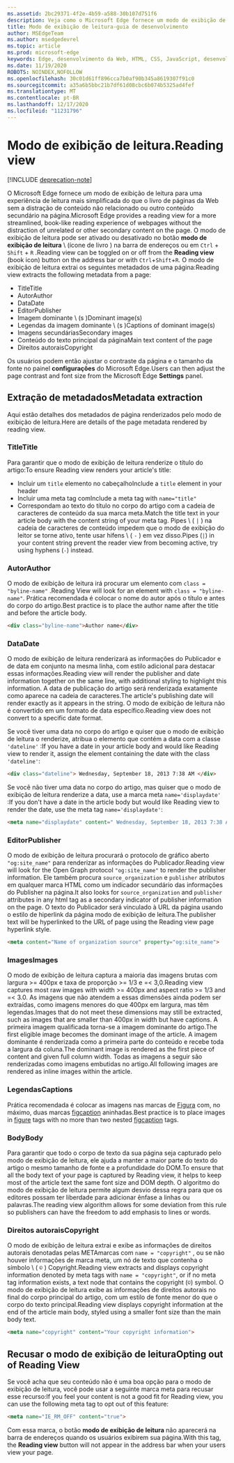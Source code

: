 ```yaml
---
ms.assetid: 2bc29371-4f2e-4b59-a588-30b107d751f6
description: Veja como o Microsoft Edge fornece um modo de exibição de leitura para páginas da Web para permitir a leitura sem adição.
title: Modo de exibição de leitura-guia de desenvolvimento
author: MSEdgeTeam
ms.author: msedgedevrel
ms.topic: article
ms.prod: microsoft-edge
keywords: Edge, desenvolvimento da Web, HTML, CSS, JavaScript, desenvolvedor
ms.date: 11/19/2020
ROBOTS: NOINDEX,NOFOLLOW
ms.openlocfilehash: 30c01d61ff896cca7b0af90b345a8619307f91c0
ms.sourcegitcommit: a35a6b5bbc21b7df61d08cbc6b074b5325ad4fef
ms.translationtype: MT
ms.contentlocale: pt-BR
ms.lasthandoff: 12/17/2020
ms.locfileid: "11231796"
---
```

# <span data-ttu-id="ab700-104">Modo de exibição de leitura.</span><span class="sxs-lookup"><span data-stu-id="ab700-104">Reading view</span></span>  

[!INCLUDE [deprecation-note](../../includes/legacy-edge-note.md)]  

<span data-ttu-id="ab700-105">O Microsoft Edge fornece um modo de exibição de leitura para uma experiência de leitura mais simplificada do que o livro de páginas da Web sem a distração de conteúdo não relacionado ou outro conteúdo secundário na página.</span><span class="sxs-lookup"><span data-stu-id="ab700-105">Microsoft Edge provides a reading view for a more streamlined, book-like reading experience of webpages without the distraction of unrelated or other secondary content on the page.</span></span>  <span data-ttu-id="ab700-106">O modo de exibição de leitura pode ser ativado ou desativado no botão **modo de exibição de leitura** \ (ícone de livro \) na barra de endereços ou em `Ctrl` + `Shift` + `R` .</span><span class="sxs-lookup"><span data-stu-id="ab700-106">Reading view can be toggled on or off from the **Reading view** \(book icon\) button on the address bar or with `Ctrl`+`Shift`+`R`.</span></span>  <span data-ttu-id="ab700-107">O modo de exibição de leitura extrai os seguintes metadados de uma página:</span><span class="sxs-lookup"><span data-stu-id="ab700-107">Reading view extracts the following metadata from a page:</span></span>  

*   <span data-ttu-id="ab700-108">Title</span><span class="sxs-lookup"><span data-stu-id="ab700-108">Title</span></span>
*   <span data-ttu-id="ab700-109">Autor</span><span class="sxs-lookup"><span data-stu-id="ab700-109">Author</span></span>
*   <span data-ttu-id="ab700-110">Data</span><span class="sxs-lookup"><span data-stu-id="ab700-110">Date</span></span>
*   <span data-ttu-id="ab700-111">Editor</span><span class="sxs-lookup"><span data-stu-id="ab700-111">Publisher</span></span>
*   <span data-ttu-id="ab700-112">Imagem dominante \ (s \)</span><span class="sxs-lookup"><span data-stu-id="ab700-112">Dominant image\(s\)</span></span>
*   <span data-ttu-id="ab700-113">Legendas da imagem dominante \ (s \)</span><span class="sxs-lookup"><span data-stu-id="ab700-113">Captions of dominant image\(s\)</span></span>
*   <span data-ttu-id="ab700-114">Imagens secundárias</span><span class="sxs-lookup"><span data-stu-id="ab700-114">Secondary images</span></span>
*   <span data-ttu-id="ab700-115">Conteúdo do texto principal da página</span><span class="sxs-lookup"><span data-stu-id="ab700-115">Main text content of the page</span></span>
*   <span data-ttu-id="ab700-116">Direitos autorais</span><span class="sxs-lookup"><span data-stu-id="ab700-116">Copyright</span></span>

<span data-ttu-id="ab700-117">Os usuários podem então ajustar o contraste da página e o tamanho da fonte no painel **configurações** do Microsoft Edge.</span><span class="sxs-lookup"><span data-stu-id="ab700-117">Users can then adjust the page contrast and font size from the Microsoft Edge **Settings** panel.</span></span>  

## <span data-ttu-id="ab700-118">Extração de metadados</span><span class="sxs-lookup"><span data-stu-id="ab700-118">Metadata extraction</span></span>  

<span data-ttu-id="ab700-119">Aqui estão detalhes dos metadados de página renderizados pelo modo de exibição de leitura.</span><span class="sxs-lookup"><span data-stu-id="ab700-119">Here are details of the page metadata rendered by reading view.</span></span>  

### <span data-ttu-id="ab700-120">Title</span><span class="sxs-lookup"><span data-stu-id="ab700-120">Title</span></span>  

<span data-ttu-id="ab700-121">Para garantir que o modo de exibição de leitura renderize o título do artigo:</span><span class="sxs-lookup"><span data-stu-id="ab700-121">To ensure Reading view renders your article's title:</span></span>  

*   <span data-ttu-id="ab700-122">Incluir um `title` elemento no cabeçalho</span><span class="sxs-lookup"><span data-stu-id="ab700-122">Include a `title` element in your header</span></span>  
*   <span data-ttu-id="ab700-123">Incluir uma meta tag com</span><span class="sxs-lookup"><span data-stu-id="ab700-123">Include a meta tag with</span></span> `name="title"`  
*   <span data-ttu-id="ab700-124">Correspondam ao texto do título no corpo do artigo com a cadeia de caracteres de conteúdo da sua marca meta.</span><span class="sxs-lookup"><span data-stu-id="ab700-124">Match the title text in your article body with the content string of your meta tag.</span></span>  <span data-ttu-id="ab700-125">Pipes \ ( `|` \) na cadeia de caracteres de conteúdo impedem que o modo de exibição do leitor se torne ativo, tente usar hifens \ ( `-` \) em vez disso.</span><span class="sxs-lookup"><span data-stu-id="ab700-125">Pipes \(`|`\) in your content string prevent the reader view from becoming active, try using hyphens \(`-`\) instead.</span></span>  

### <span data-ttu-id="ab700-126">Autor</span><span class="sxs-lookup"><span data-stu-id="ab700-126">Author</span></span>  

<span data-ttu-id="ab700-127">O modo de exibição de leitura irá procurar um elemento com `class = "byline-name"` .</span><span class="sxs-lookup"><span data-stu-id="ab700-127">Reading View will look for an element with `class = "byline-name"`.</span></span>  <span data-ttu-id="ab700-128">Prática recomendada é colocar o nome do autor após o título e antes do corpo do artigo.</span><span class="sxs-lookup"><span data-stu-id="ab700-128">Best practice is to place the author name after the title and before the article body.</span></span>  

```html
<div class="byline-name">Author name</div>
```  

### <span data-ttu-id="ab700-129">Data</span><span class="sxs-lookup"><span data-stu-id="ab700-129">Date</span></span>  

<span data-ttu-id="ab700-130">O modo de exibição de leitura renderizará as informações do Publicador e de data em conjunto na mesma linha, com estilo adicional para destacar essas informações.</span><span class="sxs-lookup"><span data-stu-id="ab700-130">Reading view will render the publisher and date information together on the same line, with additional styling to highlight this information.</span></span>  <span data-ttu-id="ab700-131">A data de publicação do artigo será renderizada exatamente como aparece na cadeia de caracteres.</span><span class="sxs-lookup"><span data-stu-id="ab700-131">The article's publishing date will render exactly as it appears in the string.</span></span>  <span data-ttu-id="ab700-132">O modo de exibição de leitura não é convertido em um formato de data específico.</span><span class="sxs-lookup"><span data-stu-id="ab700-132">Reading view does not convert to a specific date format.</span></span>  

<span data-ttu-id="ab700-133">Se você tiver uma data no corpo do artigo e quiser que o modo de exibição de leitura o renderize, atribua o elemento que contém a data com a classe `'dateline'` :</span><span class="sxs-lookup"><span data-stu-id="ab700-133">If you have a date in your article body and would like Reading view to render it, assign the element containing the date with the class `'dateline'`:</span></span>  

```html
<div class="dateline"> Wednesday, September 18, 2013 7:38 AM </div>
```  

<span data-ttu-id="ab700-134">Se você não tiver uma data no corpo do artigo, mas quiser que o modo de exibição de leitura renderize a data, use a marca meta `name='displaydate'` :</span><span class="sxs-lookup"><span data-stu-id="ab700-134">If you don't have a date in the article body but would like Reading view to render the date, use the meta tag `name='displaydate'`:</span></span>  

```html
<meta name="displaydate" content=" Wednesday, September 18, 2013 7:38 AM ">
```  

### <span data-ttu-id="ab700-135">Editor</span><span class="sxs-lookup"><span data-stu-id="ab700-135">Publisher</span></span>  

<span data-ttu-id="ab700-136">O modo de exibição de leitura procurará o protocolo de gráfico aberto `"og:site_name"` para renderizar as informações do Publicador.</span><span class="sxs-lookup"><span data-stu-id="ab700-136">Reading view will look for the Open Graph protocol `"og:site_name"` to render the publisher information.</span></span>  <span data-ttu-id="ab700-137">Ele também procura `source_organization` e `publisher` atributos em qualquer marca HTML como um indicador secundário das informações do Publisher na página.</span><span class="sxs-lookup"><span data-stu-id="ab700-137">It also looks for `source_organization` and `publisher` attributes in any html tag as a secondary indicator of publisher information on the page.</span></span>  <span data-ttu-id="ab700-138">O texto do Publicador será vinculado à URL da página usando o estilo de hiperlink da página modo de exibição de leitura.</span><span class="sxs-lookup"><span data-stu-id="ab700-138">The publisher text will be hyperlinked to the URL of page using the Reading view page hyperlink style.</span></span>  

```html
<meta content="Name of organization source" property="og:site_name">
```  

### <span data-ttu-id="ab700-139">Images</span><span class="sxs-lookup"><span data-stu-id="ab700-139">Images</span></span>  

<span data-ttu-id="ab700-140">O modo de exibição de leitura captura a maioria das imagens brutas com largura >= 400px e taxa de proporção >= 1/3 e =< 3,0.</span><span class="sxs-lookup"><span data-stu-id="ab700-140">Reading view captures most raw images with width >= 400px and aspect ratio >= 1/3 and =< 3.0.</span></span>  <span data-ttu-id="ab700-141">As imagens que não atendem a essas dimensões ainda podem ser extraídas, como imagens menores do que 400px em largura, mas têm legendas.</span><span class="sxs-lookup"><span data-stu-id="ab700-141">Images that do not meet these dimensions may still be extracted, such as images that are smaller than 400px in width but have captions.</span></span>  <span data-ttu-id="ab700-142">A primeira imagem qualificada torna-se a imagem dominante do artigo.</span><span class="sxs-lookup"><span data-stu-id="ab700-142">The first eligible image becomes the dominant image of the article.</span></span>  <span data-ttu-id="ab700-143">A imagem dominante é renderizada como a primeira parte do conteúdo e recebe toda a largura da coluna.</span><span class="sxs-lookup"><span data-stu-id="ab700-143">The dominant image is rendered as the first piece of content and given full column width.</span></span>  <span data-ttu-id="ab700-144">Todas as imagens a seguir são renderizadas como imagens embutidas no artigo.</span><span class="sxs-lookup"><span data-stu-id="ab700-144">All following images are rendered as inline images within the article.</span></span>  

### <span data-ttu-id="ab700-145">Legendas</span><span class="sxs-lookup"><span data-stu-id="ab700-145">Captions</span></span>  

<span data-ttu-id="ab700-146">Prática recomendada é colocar as imagens nas marcas de [Figura](https://developer.mozilla.org/docs/Web/HTML/Element/figure) com, no máximo, duas marcas [figcaption](https://developer.mozilla.org/docs/Web/HTML/Element/figcaption) aninhadas.</span><span class="sxs-lookup"><span data-stu-id="ab700-146">Best practice is to place images in [figure](https://developer.mozilla.org/docs/Web/HTML/Element/figure) tags with no more than two nested [figcaption](https://developer.mozilla.org/docs/Web/HTML/Element/figcaption) tags.</span></span>  

### <span data-ttu-id="ab700-147">Body</span><span class="sxs-lookup"><span data-stu-id="ab700-147">Body</span></span>  

<span data-ttu-id="ab700-148">Para garantir que todo o corpo de texto da sua página seja capturado pelo modo de exibição de leitura, ele ajuda a manter a maior parte do texto do artigo o mesmo tamanho de fonte e a profundidade do DOM.</span><span class="sxs-lookup"><span data-stu-id="ab700-148">To ensure that all the body text of your page is captured by Reading view, it helps to keep most of the article text the same font size and DOM depth.</span></span>  <span data-ttu-id="ab700-149">O algoritmo do modo de exibição de leitura permite algum desvio dessa regra para que os editores possam ter liberdade para adicionar ênfase a linhas ou palavras.</span><span class="sxs-lookup"><span data-stu-id="ab700-149">The reading view algorithm allows for some deviation from this rule so publishers can have the freedom to add emphasis to lines or words.</span></span>  

### <span data-ttu-id="ab700-150">Direitos autorais</span><span class="sxs-lookup"><span data-stu-id="ab700-150">Copyright</span></span>  

<span data-ttu-id="ab700-151">O modo de exibição de leitura extrai e exibe as informações de direitos autorais denotadas pelas METAmarcas com `name = "copyright"` , ou se não houver informações de marca meta, um nó de texto que contenha o símbolo \ ( `©` \) Copyright.</span><span class="sxs-lookup"><span data-stu-id="ab700-151">Reading view extracts and displays copyright information denoted by meta tags with `name = "copyright"`, or if no meta tag information exists, a text node that contains the copyright \(`©`\) symbol.</span></span>  <span data-ttu-id="ab700-152">O modo de exibição de leitura exibe as informações de direitos autorais no final do corpo principal do artigo, com um estilo de fonte menor do que o corpo do texto principal.</span><span class="sxs-lookup"><span data-stu-id="ab700-152">Reading view displays copyright information at the end of the article main body, styled using a smaller font size than the main body text.</span></span>  

```html
<meta name="copyright" content="Your copyright information">
```  

## <span data-ttu-id="ab700-153">Recusar o modo de exibição de leitura</span><span class="sxs-lookup"><span data-stu-id="ab700-153">Opting out of Reading View</span></span>  

<span data-ttu-id="ab700-154">Se você acha que seu conteúdo não é uma boa opção para o modo de exibição de leitura, você pode usar a seguinte marca meta para recusar esse recurso:</span><span class="sxs-lookup"><span data-stu-id="ab700-154">If you feel your content is not a good fit for Reading view, you can use the following meta tag to opt out of this feature:</span></span>  

```html
<meta name="IE_RM_OFF" content="true">
```  

<span data-ttu-id="ab700-155">Com essa marca, o botão **modo de exibição de leitura** não aparecerá na barra de endereços quando os usuários exibirem sua página.</span><span class="sxs-lookup"><span data-stu-id="ab700-155">With this tag, the **Reading view** button will not appear in the address bar when your users view your page.</span></span>  
